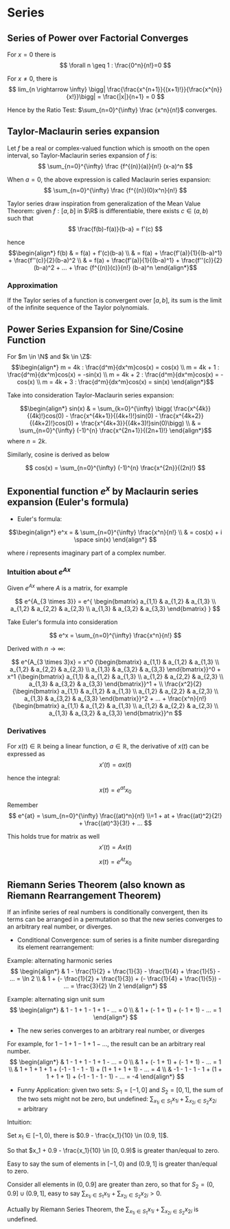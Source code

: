 # Series

## Series of Power over Factorial Converges

For $x=0$ there is 
$$
\forall n \geq 1 : \frac{0^n}{n!}=0
$$

For $x \neq 0$, there is
$$
lim_{n \rightarrow \infty} \bigg| \frac{\frac{x^{n+1}}{(x+1)!}}{\frac{x^{n}}{x!}}\bigg| = \frac{|x|}{n+1} = 0
$$

Hence by the Ratio Test: $\sum_{n=0}^{\infty} \frac {x^n}{n!}$ converges. 

## Taylor-Maclaurin series expansion

Let $f$ be a real or complex-valued function which is smooth on the open interval, so Taylor-Maclaurin series expansion of $f$ is: 
$$
\sum_{n=0}^{\infty} \frac {f^{(n)}(a)}{n!} (x-a)^n
$$

When $a=0$, the above expression is called Maclaurin series expansion:
$$
\sum_{n=0}^{\infty} \frac {f^{(n)}(0)x^n}{n!}
$$

Taylor series draw inspiration from generalization of the Mean Value Theorem: given $f: [a,b]$ in $\R$ is differentiable, there exists $c \in (a,b)$ such that
$$
\frac{f(b)-f(a)}{b-a} = f'(c) 
$$

hence
$$\begin{align*}
f(b)
& = f(a) + f'(c)(b-a) \\
& = f(a) + \frac{f'(a)}{1}{(b-a)^1} + \frac{f''(c)}{2}(b-a)^2 \\
& = f(a) + \frac{f'(a)}{1}{(b-a)^1} + \frac{f''(c)}{2}(b-a)^2 + ... + \frac {f^{(n)}(c)}{n!} (b-a)^n
\end{align*}$$

### Approximation
If the Taylor series of a function is convergent over $[a,b]$, its sum is the limit of the infinite sequence of the Taylor polynomials.

## Power Series Expansion for Sine/Cosine Function

For $m \in \N$ and $k \in \Z$:
$$\begin{align*}
m = 4k : \frac{d^m}{dx^m}cos(x) = cos(x) \\
m = 4k + 1 : \frac{d^m}{dx^m}cos(x) = -sin(x) \\
m = 4k + 2 : \frac{d^m}{dx^m}cos(x) = -cos(x) \\
m = 4k + 3 : \frac{d^m}{dx^m}cos(x) = sin(x)
\end{align*}$$

Take into consideration Taylor-Maclaurin series expansion:

$$\begin{align*}
sin(x)
& = \sum_{k=0}^{\infty} \bigg( \frac{x^{4k}}{(4k)!}cos(0) - \frac{x^{4k+1}}{(4k+!)!}sin(0) - \frac{x^{4k+2}}{(4k+2)!}cos(0) + \frac{x^{4k+3}}{(4k+3)!}sin(0)\bigg) \\
& = \sum_{n=0}^{\infty} (-1)^{n} \frac{x^{2n+1}}{(2n+1)!}
\end{align*}$$
where $n=2k$.

Similarly, cosine is derived as below

$$
cos(x) = \sum_{n=0}^{\infty} (-1)^{n} \frac{x^{2n}}{(2n)!}
$$

## Exponential function $e^x$ by Maclaurin series expansion (Euler's formula)

* Euler's formula:

$$\begin{align*}
e^x = 
& \sum_{n=0}^{\infty} \frac{x^n}{n!} \\
&  = cos(x) + i \space sin(x)
\end{align*}
$$

where $i$ represents imaginary part of a complex number.

### Intuition about $e^{Ax}$

Given $e^{Ax}$ where $A$ is a matrix, for example

$$
e^{A_{3 \times 3}} =
e^{
\begin{bmatrix}
      a_{1,1} & a_{1,2} & a_{1,3} \\
      a_{1,2} & a_{2,2} & a_{2,3} \\
      a_{1,3} & a_{3,2} & a_{3,3}
\end{bmatrix}
}
$$

Take Euler's formula into consideration

$$
e^x =
\sum_{n=0}^{\infty} \frac{x^n}{n!}
$$

Derived with $n \rightarrow \infty$:

$$
e^{A_{3 \times 3}x} =
x^0 {\begin{bmatrix}
      a_{1,1} & a_{1,2} & a_{1,3} \\
      a_{1,2} & a_{2,2} & a_{2,3} \\
      a_{1,3} & a_{3,2} & a_{3,3}
\end{bmatrix}}^0 +
x^1 {\begin{bmatrix}
      a_{1,1} & a_{1,2} & a_{1,3} \\
      a_{1,2} & a_{2,2} & a_{2,3} \\
      a_{1,3} & a_{3,2} & a_{3,3}
\end{bmatrix}}^1 + \\
\frac{x^2}{2}
{\begin{bmatrix}
      a_{1,1} & a_{1,2} & a_{1,3} \\
      a_{1,2} & a_{2,2} & a_{2,3} \\
      a_{1,3} & a_{3,2} & a_{3,3}
\end{bmatrix}}^2 + ... +
\frac{x^n}{n!}
{\begin{bmatrix}
      a_{1,1} & a_{1,2} & a_{1,3} \\
      a_{1,2} & a_{2,2} & a_{2,3} \\
      a_{1,3} & a_{3,2} & a_{3,3}
\end{bmatrix}}^n
$$

### Derivatives

For $x(t) \in \mathbb{R}$ being a linear function, $a \in \mathbb{R}$, the derivative of $x(t)$ can be expressed as
$$
x'(t) = ax(t)
$$

hence the integral:
$$
x(t) = e^{at}x_0
$$

Remember
$$
e^{at} = 
\sum_{n=0}^{\infty} \frac{(at)^n}{n!} \\=1 + at + \frac{(at)^2}{2!} + \frac{(at)^3}{3!} + ...
$$

This holds true for matrix as well
$$
x'(t) = Ax(t)
$$

$$
x(t) = e^{At}x_0
$$

## Riemann Series Theorem (also known as Riemann Rearrangement Theorem)

If an infinite series of real numbers is conditionally convergent, then its terms can be arranged in a permutation so that the new series converges to an arbitrary real number, or diverges. 

* Conditional Convergence: sum of series is a finite number disregarding its element rearrangement:

Example: alternating harmonic series
$$
\begin{align*}
& 1 - \frac{1}{2} + \frac{1}{3} - \frac{1}{4} + \frac{1}{5} - ... = \ln 2
\\
& 1 + (- \frac{1}{2} + \frac{1}{3}) + (- \frac{1}{4} + \frac{1}{5}) - ... = \frac{3}{2} \ln 2
\end{align*}
$$

Example: alternating sign unit sum
$$
\begin{align*}
& 1 - 1 + 1 - 1 + 1 - ... = 0
\\
& 1 + (- 1 + 1) + (- 1 + 1) - ... = 1
\end{align*}
$$

* The new series converges to an arbitrary real number, or diverges

For example, for $1 - 1 + 1 - 1 + 1 - ...$, the result can be an arbitrary real number.
$$
\begin{align*}
& 1 - 1 + 1 - 1 + 1 - ... = 0
\\
& 1 + (- 1 + 1) + (- 1 + 1) - ... = 1
\\
& 1 + 1 + 1 + 1 + (-1 - 1 - 1 - 1) + (1 + 1 + 1 + 1) - ... = 4
\\
& -1 - 1 - 1 - 1 + (1 + 1 + 1 + 1) + (-1 - 1 - 1 - 1) - ... = -4
\end{align*}
$$

* Funny Application: given two sets: $S_1=[-1, 0]$ and $S_2=[0, 1]$, the sum of the two sets might not be zero, but undefined: $\sum_{x_{1i} \in S_1}x_{1i} + \sum_{x_{2i} \in S_2}x_{2i}=\text{arbitrary}$

Intuition: 

Set $x_1 \in [-1, 0)$, there is $0.9 - \frac{x_1}{10} \in (0.9, 1]$.

So that $x_1 + 0.9 - \frac{x_1}{10} \in [0, 0.9)$ is greater than/equal to zero.

Easy to say the sum of elements in $[-1, 0)$ and $(0.9, 1]$ is greater than/equal to zero.

Consider all elements in $(0, 0.9]$ are greater than zero, so that for $S_2=(0, 0.9] \cup (0.9, 1]$, easy to say $\sum_{x_{1i} \in S_1}x_{1i} + \sum_{x_{2i} \in S_2}x_{2i} > 0$.

Actually by Riemann Series Theorem, the $\sum_{x_{1i} \in S_1}x_{1i} + \sum_{x_{2i} \in S_2}x_{2i}$ is undefined.
